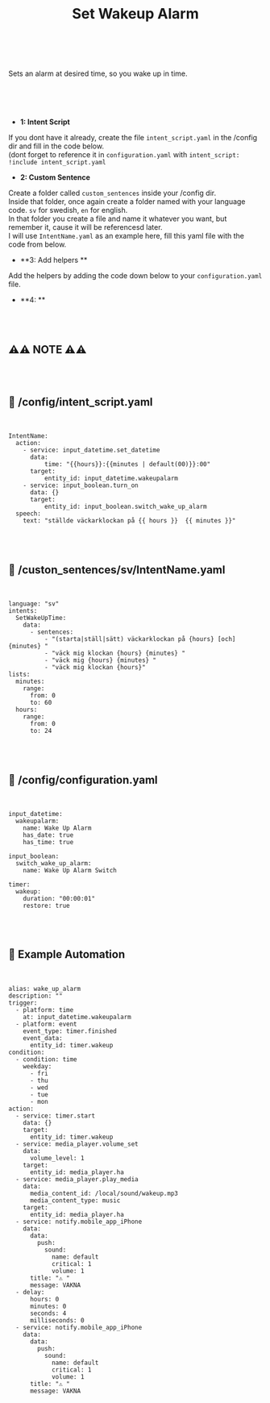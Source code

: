
<h1 align="center">
<br>

Set Wakeup Alarm

</h1><br>
<br><br>

Sets an alarm at desired time, so you wake up in time.

<br><br><br>


- **1: Intent Script** <br>

If you dont have it already, create the file `intent_script.yaml` in the /config dir and fill in the code below.<br>
(dont forget to reference it in `configuration.yaml` with `intent_script: !include intent_script.yaml`<br> 

- **2: Custom Sentence** <br>

Create a folder called `custom_sentences` inside your /config dir.<br>
Inside that folder, once again create a folder named with your language code. `sv` for swedish, `en` for english.<br>
In that folder you create a file and name it whatever you want, but remember it, cause it will be referencesd later.<br>
I will use `IntentName.yaml` as an example here, fill this yaml file with the code from below. <br>


- **3: Add helpers ** <br>

Add the helpers by adding the code down below to your `configuration.yaml` file. 

- **4: ** <br>



<br><br>



## **⚠️⚠️ NOTE ⚠️⚠️** <br><br><br>





## 🦆 /config/intent_script.yaml <br>


<br>


```
IntentName:
  action:
    - service: input_datetime.set_datetime
      data:
          time: "{{hours}}:{{minutes | default(00)}}:00"
      target:
          entity_id: input_datetime.wakeupalarm
    - service: input_boolean.turn_on
      data: {}
      target:
          entity_id: input_boolean.switch_wake_up_alarm            
  speech:
    text: "ställde väckarklockan på {{ hours }}  {{ minutes }}"     
```

<br><br>


## 🦆 /custon_sentences/sv/IntentName.yaml <br>


<br>

```
language: "sv"
intents:
  SetWakeUpTime:
    data:
      - sentences:
          - "(starta|ställ|sätt) väckarklockan på {hours} [och] {minutes} "          
          - "väck mig klockan {hours} {minutes} "    
          - "väck mig {hours} {minutes} "       
          - "väck mig klockan {hours}"    
lists:
  minutes:
    range:
      from: 0
      to: 60
  hours:
    range:
      from: 0
      to: 24
```

<br><br>


## 🦆 /config/configuration.yaml <br>


<br>


```
input_datetime:
  wakeupalarm:
    name: Wake Up Alarm
    has_date: true
    has_time: true

input_boolean:
  switch_wake_up_alarm:
    name: Wake Up Alarm Switch

timer:
  wakeup:
    duration: "00:00:01"
    restore: true
```

<br><br>


## 🦆 Example Automation <br>


<br>


```
alias: wake_up_alarm
description: ""
trigger:
  - platform: time
    at: input_datetime.wakeupalarm
  - platform: event
    event_type: timer.finished
    event_data:
      entity_id: timer.wakeup    
condition:
  - condition: time
    weekday:
      - fri
      - thu
      - wed
      - tue
      - mon
action:
  - service: timer.start
    data: {}
    target:
      entity_id: timer.wakeup
  - service: media_player.volume_set
    data:
      volume_level: 1
    target:
      entity_id: media_player.ha
  - service: media_player.play_media
    data:
      media_content_id: /local/sound/wakeup.mp3
      media_content_type: music
    target:
      entity_id: media_player.ha
  - service: notify.mobile_app_iPhone
    data:
      data:
        push:
          sound:
            name: default
            critical: 1
            volume: 1
      title: "⚠️ "
      message: VAKNA
  - delay:
      hours: 0
      minutes: 0
      seconds: 4
      milliseconds: 0
  - service: notify.mobile_app_iPhone
    data:
      data:
        push:
          sound:
            name: default
            critical: 1
            volume: 1
      title: "⚠️ "
      message: VAKNA
```

<br><br>
